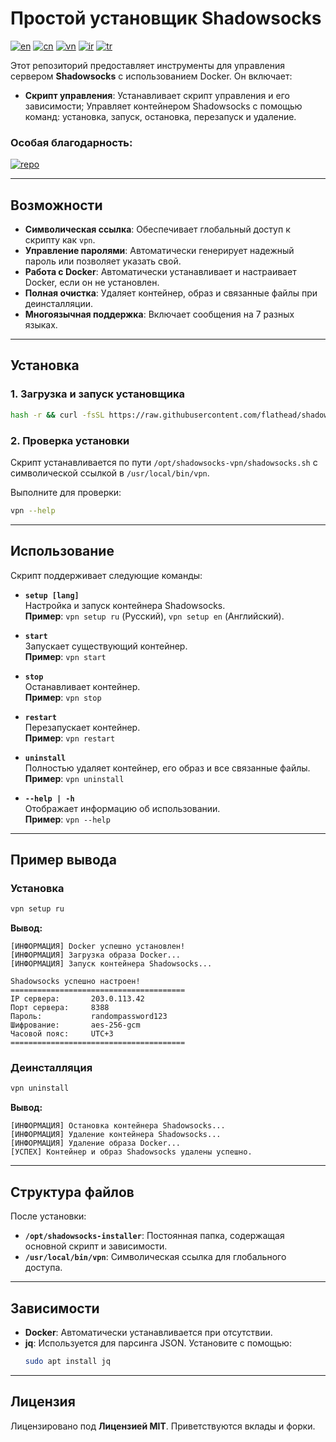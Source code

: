 # Простой установщик Shadowsocks
[![en](https://img.shields.io/badge/lang-en_English-green.svg)](https://github.com/flathead/shadowsocks-installer/blob/master/README.md)
[![cn](https://img.shields.io/badge/lang-cn_中国人-green.svg)](https://github.com/flathead/shadowsocks-installer/blob/master/readme-lang/README.cn.md)
[![vn](https://img.shields.io/badge/lang-vn_Tiếng_Việt-green.svg)](https://github.com/flathead/shadowsocks-installer/blob/master/readme-lang/README.vn.md)
[![ir](https://img.shields.io/badge/lang-ir_فارسی-green.svg)](https://github.com/flathead/shadowsocks-installer/blob/master/readme-lang/README.ir.md)
[![tr](https://img.shields.io/badge/lang-tr_Türkçe-green.svg)](https://github.com/flathead/shadowsocks-installer/blob/master/readme-lang/README.tr.md)

Этот репозиторий предоставляет инструменты для управления сервером **Shadowsocks** с использованием Docker. Он включает:
- **Скрипт управления**: Устанавливает скрипт управления и его зависимости; Управляет контейнером Shadowsocks с помощью команд: установка, запуск, остановка, перезапуск и удаление.

### Особая благодарность:
[![repo](https://img.shields.io/badge/repo-shadowsocks--libev-red.svg)](https://github.com/shadowsocks/shadowsocks-libev)

---

## Возможности

- **Символическая ссылка**: Обеспечивает глобальный доступ к скрипту как `vpn`.
- **Управление паролями**: Автоматически генерирует надежный пароль или позволяет указать свой.
- **Работа с Docker**: Автоматически устанавливает и настраивает Docker, если он не установлен.
- **Полная очистка**: Удаляет контейнер, образ и связанные файлы при деинсталляции.
- **Многоязычная поддержка**: Включает сообщения на 7 разных языках.

---

## Установка

### 1. Загрузка и запуск установщика

```bash
hash -r && curl -fsSL https://raw.githubusercontent.com/flathead/shadowsocks-installer/refs/heads/master/installer.sh -o /tmp/installer.sh && bash /tmp/installer.sh ru
```

### 2. Проверка установки

Скрипт устанавливается по пути `/opt/shadowsocks-vpn/shadowsocks.sh` с символической ссылкой в `/usr/local/bin/vpn`.

Выполните для проверки:
```bash
vpn --help
```

---

## Использование

Скрипт поддерживает следующие команды:

- **`setup [lang]`**  
  Настройка и запуск контейнера Shadowsocks.  
  **Пример**: `vpn setup ru` (Русский), `vpn setup en` (Английский).

- **`start`**  
  Запускает существующий контейнер.  
  **Пример**: `vpn start`

- **`stop`**  
  Останавливает контейнер.  
  **Пример**: `vpn stop`

- **`restart`**  
  Перезапускает контейнер.  
  **Пример**: `vpn restart`

- **`uninstall`**  
  Полностью удаляет контейнер, его образ и все связанные файлы.  
  **Пример**: `vpn uninstall`

- **`--help | -h`**  
  Отображает информацию об использовании.  
  **Пример**: `vpn --help`

---

## Пример вывода

### Установка
```bash
vpn setup ru
```

**Вывод:**
```
[ИНФОРМАЦИЯ] Docker успешно установлен!
[ИНФОРМАЦИЯ] Загрузка образа Docker...
[ИНФОРМАЦИЯ] Запуск контейнера Shadowsocks...

Shadowsocks успешно настроен!
=======================================
IP сервера:       203.0.113.42
Порт сервера:     8388
Пароль:           randompassword123
Шифрование:       aes-256-gcm
Часовой пояс:     UTC+3
=======================================
```

### Деинсталляция
```bash
vpn uninstall
```

**Вывод:**
```
[ИНФОРМАЦИЯ] Остановка контейнера Shadowsocks...
[ИНФОРМАЦИЯ] Удаление контейнера Shadowsocks...
[ИНФОРМАЦИЯ] Удаление образа Docker...
[УСПЕХ] Контейнер и образ Shadowsocks удалены успешно.
```

---

## Структура файлов

После установки:
- **`/opt/shadowsocks-installer`**: Постоянная папка, содержащая основной скрипт и зависимости.
- **`/usr/local/bin/vpn`**: Символическая ссылка для глобального доступа.

---

## Зависимости

- **Docker**: Автоматически устанавливается при отсутствии.
- **jq**: Используется для парсинга JSON. Установите с помощью:
  ```bash
  sudo apt install jq
  ```

---

## Лицензия

Лицензировано под **Лицензией MIT**. Приветствуются вклады и форки.